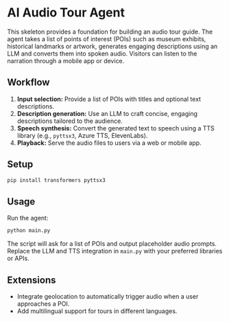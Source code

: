 # AI Audio Tour Agent

This skeleton provides a foundation for building an audio tour guide.  The
agent takes a list of points of interest (POIs) such as museum exhibits,
historical landmarks or artwork, generates engaging descriptions using an
LLM and converts them into spoken audio.  Visitors can listen to the
narration through a mobile app or device.

## Workflow

1. **Input selection:**  Provide a list of POIs with titles and optional
   text descriptions.
2. **Description generation:**  Use an LLM to craft concise, engaging
   descriptions tailored to the audience.
3. **Speech synthesis:**  Convert the generated text to speech using a
   TTS library (e.g., `pyttsx3`, Azure TTS, ElevenLabs).
4. **Playback:**  Serve the audio files to users via a web or mobile app.

## Setup

```bash
pip install transformers pyttsx3
```

## Usage

Run the agent:

```bash
python main.py
```

The script will ask for a list of POIs and output placeholder audio prompts.
Replace the LLM and TTS integration in `main.py` with your preferred
libraries or APIs.

## Extensions

- Integrate geolocation to automatically trigger audio when a user
  approaches a POI.
- Add multilingual support for tours in different languages.
